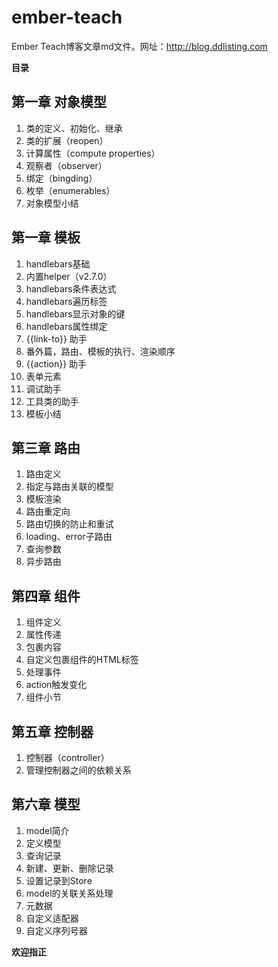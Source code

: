 # ember-teach
Ember Teach博客文章md文件。网址：http://blog.ddlisting.com

**目录**

## 第一章 对象模型

  1. 类的定义、初始化、继承
  2. 类的扩展（reopen）
  3. 计算属性（compute properties）
  4. 观察者（observer）
  5. 绑定（bingding）
  6. 枚举（enumerables）
  7. 对象模型小结

## 第一章 模板

  1. handlebars基础
  2. 内置helper（v2.7.0）
  2. handlebars条件表达式
  3. handlebars遍历标签
  4. handlebars显示对象的键
  5. handlebars属性绑定
  6. {{link-to}} 助手
  7. 番外篇，路由、模板的执行、渲染顺序
  8. {{action}} 助手
  9. 表单元素
  10. 调试助手
  11. 工具类的助手
  12. 模板小结

## 第三章 路由

  1. 路由定义
  2. 指定与路由关联的模型
  3. 模板渲染
  4. 路由重定向
  5. 路由切换的防止和重试
  6. loading、error子路由
  7. 查询参数
  8. 异步路由

## 第四章 组件

  1. 组件定义
  2. 属性传递
  3. 包裹内容
  4. 自定义包裹组件的HTML标签
  5. 处理事件
  6. action触发变化
  7. 组件小节

## 第五章 控制器

  1. 控制器（controller）
  2. 管理控制器之间的依赖关系

## 第六章 模型

  1. model简介
  2. 定义模型
  3. 查询记录
  4. 新建、更新、删除记录
  5. 设置记录到Store
  6. model的关联关系处理
  7. 元数据
  8. 自定义适配器
  9. 自定义序列号器


**欢迎指正**
